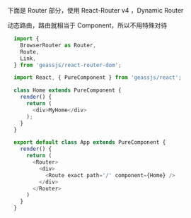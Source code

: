 下面是 Router 部分，使用 React-Router v4 ，Dynamic Router

动态路由，路由就相当于 Component，所以不用特殊对待

```javascript
  import {
    BrowserRouter as Router,
    Route,
    Link,
  } from 'geassjs/react-router-dom';

  import React, { PureComponent } from 'geassjs/react';

  class Home extends PureComponent {
    render() {
      return (
        <div>MyHome</div>
      );
    }
  }

  export default class App extends PureComponent {
    render() {
      return (
        <Router>
          <div>
            <Route exact path='/' component={Home} />
          </div>
        </Router>
      )
    }
  }
```

